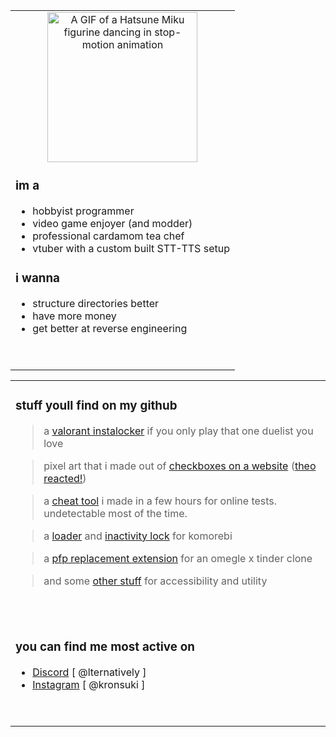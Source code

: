 <div align="center">
    <table>
        <tbody>
            <tr>
                <td>
                    <div align="center">
                        <img src="https://i.pinimg.com/originals/a2/19/42/a21942c7c30ae881f1cefefcc8cdae63.gif" alt="A GIF of a Hatsune Miku figurine dancing in stop-motion animation" width="240">
                    </div>
                    <h3>
                        im a
                    </h3>
                    <ul>
                        <li>
                            hobbyist programmer
                        </li>
                        <li>
                            video game enjoyer (and modder)
                        </li>
                        <li>
                            professional cardamom tea chef
                        </li>
                        <li>
                            vtuber with a custom built STT-TTS setup
                        </li>
                    </ul>
                    <h3>
                        i wanna
                    </h3>
                    <ul>
                        <li>
                            structure directories better
                        </li>
                        <li>
                            have more money
                        </li>
                        <li>
                            get better at reverse engineering
                        </li>
                    </ul>
                    <p>&nbsp</p>
                </td>
            </tr>
        </tbody>
    </table>
</div>

<div align="center">
    <table style="width: 100%;">
        <tbody>
            <tr>
                <td>
                    <h3>stuff youll find on my github</h3>
                    <blockquote>a <a href="https://github.com/SuppliedOrange/VALORANT-Instalocker">valorant instalocker</a> if you only play that one duelist you love</blockquote>
                    <blockquote>pixel art that i made out of <a href="https://github.com/SuppliedOrange/obcb-contraptions">checkboxes on a website</a> (<a href="https://youtu.be/hTxArh6tBHY?si=nphmr2JWVQ9FJcSh&t=2068">theo reacted!</a>)</blockquote>
                    <blockquote>a <a href="https://github.com/SuppliedOrange/digital-cheatsheet">cheat tool</a> i made in a few hours for online tests. undetectable most of the time.</blockquote>
                    <blockquote>a <a href="https://github.com/SuppliedOrange/komorebi-loading">loader</a> and <a href="https://github.com/SuppliedOrange/InactivityMonitor">inactivity lock</a> for komorebi </blockquote>
                    <blockquote>a <a href="https://github.com/SuppliedOrange/Chatroulette-Custom-Selfie">pfp replacement extension</a> for an omegle x tinder clone</blockquote>
                    <blockquote>and some <a href="https://github.com/SuppliedOrange?tab=repositories">other stuff</a> for accessibility and utility</blockquote>
                    <p>&nbsp;</p>
                </td>
            </tr>
            <tr>
                <td>
                    <h3>
                        you can find me most active on
                    </h3>
                    <ul>
                        <li>
                            <a href="https://discord.com/users/735322421862727760">Discord</a> [ @lternatively ]
                        </li>
                        <li>
                            <a href="https://www.instagram.com/kronsuki/">Instagram</a> [ @kronsuki ]
                        </li>
                    </ul>
                    <p>&nbsp;</p>
                </td>
            </tr>
        </tbody>
    </table>
</div>
